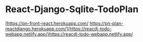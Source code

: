 # React-Django-Sqlite-TodoPlan
[https://pn-front-react.herokuapp.com/ https://pn-plan-reactdjango.herokuapp.com/](https://reacdj-todo-webapp.netlify.app/)https://reacdj-todo-webapp.netlify.app/
